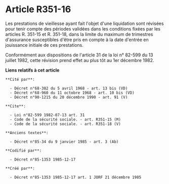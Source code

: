 # Article R351-16

Les prestations de vieillesse ayant fait l'objet d'une liquidation sont révisées pour tenir compte des périodes validées dans
les conditions fixées par les articles R. 351-15 et R. 351-18, dans la limite du maximum de trimestres d'assurance
susceptibles d'être pris en compte à la date d'entrée en jouissance initiale de ces prestations.

Conformément aux dispositions de l'article 31 de la loi n° 82-599 du 13 juillet 1982, cette révision prend effet au plus tôt
au 1er décembre 1982.

**Liens relatifs à cet article**

	**Cité par**:

	  - Décret n°68-382 du 5 avril 1968 - art. 13 bis (VD)
	  - Décret n°68-960 du 11 octobre 1968 - art. 10 bis (VD)
	  - Décret n°90-1215 du 20 décembre 1990 - art. 91 (V)

	**Cite**:

	  - Loi n°82-599 1982-07-13 art. 31
	  - Code de la sécurité sociale. - art. R351-15 (M)
	  - Code de la sécurité sociale. - art. R351-18 (V)

	**Anciens textes**:

	  - Décret n°85-34 du 9 janvier 1985 - art. 3 (Ab)

	**Codifié par**:

	  - Décret n°85-1353 1985-12-17

	**Créé par**:

	  - Décret n°85-1353 1985-12-17 art. 1 JORF 21 décembre 1985
